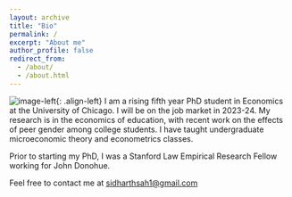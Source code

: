 ```yaml
---
layout: archive
title: "Bio"
permalink: /
excerpt: "About me"
author_profile: false
redirect_from: 
  - /about/
  - /about.html
---
```

![image-left](images/mstile-150x150.png){: .align-left}
I am a rising fifth year PhD student in Economics at the University of Chicago. I will be on the job market in 2023-24. My research is in the economics of education, with recent work on the effects of peer gender among college students. I have taught undergraduate microeconomic theory and econometrics classes.

Prior to starting my PhD, I was a Stanford Law Empirical Research Fellow working for John Donohue.

Feel free to contact me at sidharthsah1@gmail.com